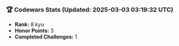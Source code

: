 ### 🏆 Codewars Stats (Updated: 2025-03-03 03:19:32 UTC)

- **Rank:** 8 kyu
- **Honor Points:** 3
- **Completed Challenges:** 1
